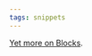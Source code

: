 ```yaml
---
tags: snippets
---
```


[Yet more on Blocks](http://news.worldofapple.com/archives/2008/10/25/latest-snow-leopard-build-10a190-now-available-seed-notes/).
